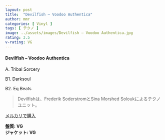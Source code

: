 ```yaml
---
layout: post
title:  "Devilfish – Voodoo Authentica"
author: mmr
categories: [ Vinyl ]
tags: [ テクノ ]
image: ../assets/images/Devilfish – Voodoo Authentica.jpg
rating: 3.5
v-rating: VG
---
```


#### Devilfish – Voodoo Authentica

A. Tribal Sorcery

B1. Darksoul

B2. Eq Beats

> Devilfishは、Frederik SoderstromとSina Morshed Soloukによるテクノユニット。

[メルカリで購入](https://jp.mercari.com/item/m43307213572)

<div class="mt-4 mb-4 d-flex align-items-center">
<strong class="mr-1">盤質: VG</strong>
</div>
<div class="mt-4 mb-4 d-flex align-items-center">
<strong class="mr-1">ジャケット: VG</strong>
</div>
